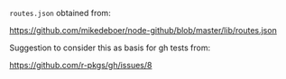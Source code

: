 `routes.json` obtained from:

https://github.com/mikedeboer/node-github/blob/master/lib/routes.json

Suggestion to consider this as basis for gh tests from:

https://github.com/r-pkgs/gh/issues/8
